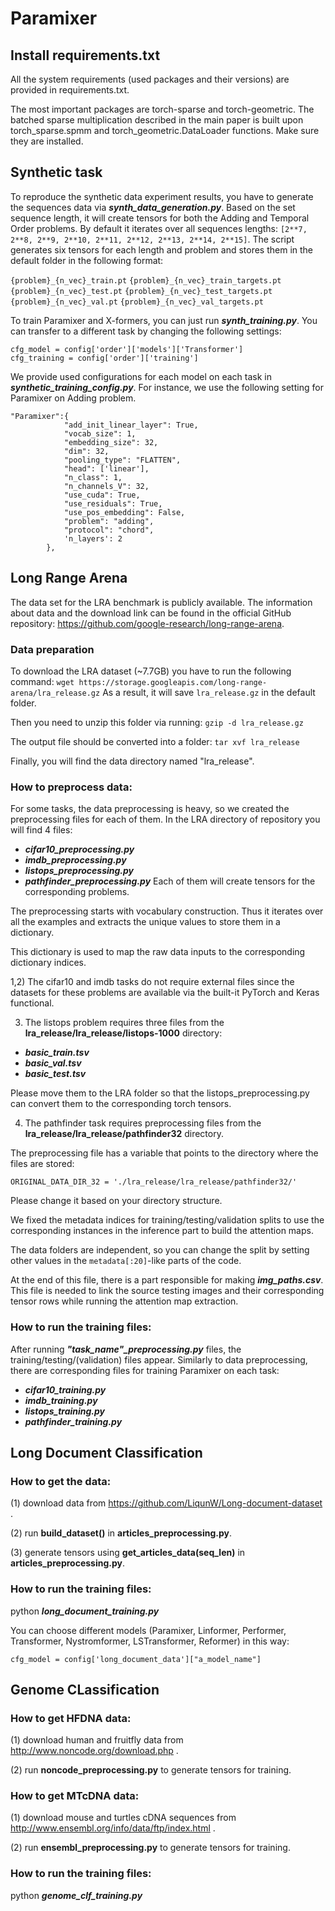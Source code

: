 # Paramixer

## Install requirements.txt
All the system requirements (used packages and their versions) are provided in requirements.txt.

The most important packages are torch-sparse and torch-geometric. The batched sparse multiplication described in the main paper is built upon torch_sparse.spmm and torch_geometric.DataLoader functions. Make sure they are installed. 

## Synthetic task
To reproduce the synthetic data experiment results, you have to generate the sequences data via ***synth_data_generation.py***. Based on the set sequence length, it will create tensors for both the Adding and Temporal Order problems.  By default it iterates over all sequences lengths: `[2**7, 2**8, 2**9, 2**10, 2**11, 2**12, 2**13, 2**14, 2**15]`. The script generates six tensors for each length and problem and stores them in the default folder in the following format:

`{problem}_{n_vec}_train.pt`
`{problem}_{n_vec}_train_targets.pt`
`{problem}_{n_vec}_test.pt`
`{problem}_{n_vec}_test_targets.pt`
`{problem}_{n_vec}_val.pt`
`{problem}_{n_vec}_val_targets.pt`

To train Paramixer and X-formers, you can just run ***synth_training.py***. You can transfer to a different task by changing the following settings:

    cfg_model = config['order']['models']['Transformer']  
    cfg_training = config['order']['training']

We provide used configurations for each model on each task in ***synthetic_training_config.py***. For instance, we use the following setting for Paramixer on Adding problem.

    "Paramixer":{
                "add_init_linear_layer": True,
                "vocab_size": 1,
                "embedding_size": 32,
                "dim": 32,
                "pooling_type": "FLATTEN",
                "head": ['linear'],
                "n_class": 1,
                "n_channels_V": 32,
                "use_cuda": True,
                "use_residuals": True,
                "use_pos_embedding": False,
                "problem": "adding",
                "protocol": "chord",
                'n_layers': 2
            },

## Long Range Arena
The data set for the LRA benchmark is publicly available. The information about data and the download link can be found in the official GitHub repository: https://github.com/google-research/long-range-arena.

### Data preparation

To download the LRA dataset (~7.7GB) you have to run the following command:
`wget https://storage.googleapis.com/long-range-arena/lra_release.gz`
As a result, it will save `lra_release.gz` in the default folder.

Then you need to unzip this folder via running:
`gzip -d lra_release.gz`

The output file should be converted into a folder:
`tar xvf lra_release`

Finally, you will find the data directory named "lra_release".

### How to preprocess data:
For some tasks, the data preprocessing is heavy, so we created the preprocessing files for each of them.
In the LRA directory of repository you will find 4 files:
 - ***cifar10_preprocessing.py***
 - ***imdb_preprocessing.py***
 - ***listops_preprocessing.py***
 - ***pathfinder_preprocessing.py***
Each of them will create tensors for the corresponding problems.

The preprocessing starts with vocabulary construction. Thus it iterates over all the examples and extracts the unique values to store them in a dictionary.

This dictionary is used to map the raw data inputs to the corresponding dictionary indices. 

1,2) The cifar10 and imdb tasks do not require external files since the datasets for these problems are available via the built-it PyTorch and Keras functional.

3) The listops problem requires three files from the **lra_release/lra_release/listops-1000** directory:

 - ***basic_train.tsv***
 - ***basic_val.tsv***
 - ***basic_test.tsv***

Please move them to the LRA folder so that the listops_preprocessing.py can convert them to the corresponding torch tensors.

4) The pathfinder task requires preprocessing files from the **lra_release/lra_release/pathfinder32** directory.

The preprocessing file has a variable that points to the directory where the files are stored:

`ORIGINAL_DATA_DIR_32 = './lra_release/lra_release/pathfinder32/'`

Please change it based on your directory structure.

We fixed the metadata indices for training/testing/validation splits to use the corresponding instances in the inference part to build the attention maps.

The data folders are independent, so you can change the split by setting other values in the `metadata[:20]`-like parts of the code.

At the end of this file, there is a part responsible for making ***img_paths.csv***. This file is needed to link the source testing images and their corresponding tensor rows while running the attention map extraction.

### How to run the training files:
After running ***"task_name"_preprocessing.py*** files, the training/testing/(validation) files appear.
Similarly to data preprocessing, there are corresponding files for training Paramixer on each task:
 - ***cifar10_training.py***
 - ***imdb_training.py***
 - ***listops_training.py***
 - ***pathfinder_training.py***

## Long Document Classification
### How to get the data:
(1) download data from https://github.com/LiqunW/Long-document-dataset .

(2) run **build_dataset()** in **articles_preprocessing.py**.

(3) generate tensors using **get_articles_data(seq_len)** in **articles_preprocessing.py**.

### How to run the training files:
python ***long_document_training.py***

You can choose different models (Paramixer, Linformer, Performer, Transformer, Nystromformer, LSTransformer, Reformer) in this way: 

`cfg_model = config['long_document_data']["a_model_name"]
`


## Genome CLassification
### How to get HFDNA data:
(1) download human and fruitfly data from http://www.noncode.org/download.php .

(2) run **noncode_preprocessing.py** to generate tensors for training.

### How to get MTcDNA data:
(1) download mouse and turtles cDNA sequences from http://www.ensembl.org/info/data/ftp/index.html .

(2) run **ensembl_preprocessing.py** to generate tensors for training.

### How to run the training files:
python ***genome_clf_training.py***





